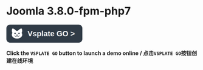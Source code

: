 # Joomla 3.8.0-fpm-php7

<a href="https://www.vsplate.com/?docker-compose=https://github.com/vsplate/dcenvs/joomla/3.8.0-fpm-php7"><img alt="VSPLATE GO" src="https://raw.githubusercontent.com/vsplate/images/master/vsgo_btn.png" width="200px"></a>

**Click the `VSPLATE GO` button to launch a demo online / 点击`VSPLATE GO`按钮创建在线环境**